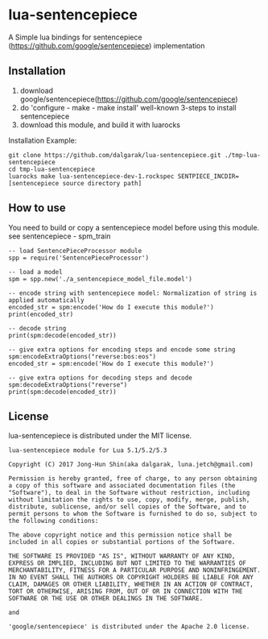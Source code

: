 # lua-sentencepiece

A Simple lua bindings for sentencepiece (https://github.com/google/sentencepiece) implementation

## Installation

1. download google/sentencepiece(https://github.com/google/sentencepiece)
2. do 'configure - make - make install' well-known 3-steps to install sentencepiece
3. download this module, and build it with luarocks

Installation Example:

```
git clone https://github.com/dalgarak/lua-sentencepiece.git ./tmp-lua-sentencepiece
cd tmp-lua-sentencepiece
luarocks make lua-sentencepiece-dev-1.rockspec SENTPIECE_INCDIR=[sentencepiece source directory path]
```


## How to use

You need to build or copy a sentencepiece model before using this module.
see sentencepiece - spm_train

```
-- load SentencePieceProcessor module
spp = require('SentencePieceProcessor')

-- load a model
spm = spp.new('./a_sentencepiece_model_file.model')

-- encode string with sentencepiece model: Normalization of string is applied automatically
encoded_str = spm:encode('How do I execute this module?')
print(encoded_str)

-- decode string
print(spm:decode(encoded_str))

-- give extra options for encoding steps and encode some string
spm:encodeExtraOptions("reverse:bos:eos")
encoded_str = spm:encode('How do I execute this module?')

-- give extra options for decoding steps and decode
spm:decodeExtraOptions("reverse")
print(spm:decode(encoded_str))

```

## License
lua-sentencepiece is distributed under the MIT license.


    lua-sentencepiece module for Lua 5.1/5.2/5.3

    Copyright (C) 2017 Jong-Hun Shin(aka dalgarak, luna.jetch@gmail.com)

    Permission is hereby granted, free of charge, to any person obtaining a copy of this software and associated documentation files (the "Software"), to deal in the Software without restriction, including without limitation the rights to use, copy, modify, merge, publish, distribute, sublicense, and/or sell copies of the Software, and to permit persons to whom the Software is furnished to do so, subject to the following conditions:

    The above copyright notice and this permission notice shall be included in all copies or substantial portions of the Software.

    THE SOFTWARE IS PROVIDED "AS IS", WITHOUT WARRANTY OF ANY KIND, EXPRESS OR IMPLIED, INCLUDING BUT NOT LIMITED TO THE WARRANTIES OF MERCHANTABILITY, FITNESS FOR A PARTICULAR PURPOSE AND NONINFRINGEMENT. IN NO EVENT SHALL THE AUTHORS OR COPYRIGHT HOLDERS BE LIABLE FOR ANY CLAIM, DAMAGES OR OTHER LIABILITY, WHETHER IN AN ACTION OF CONTRACT, TORT OR OTHERWISE, ARISING FROM, OUT OF OR IN CONNECTION WITH THE SOFTWARE OR THE USE OR OTHER DEALINGS IN THE SOFTWARE.

    and 

    'google/sentencepiece' is distributed under the Apache 2.0 license.
